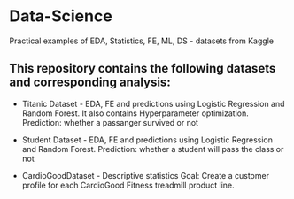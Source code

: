 # Data-Science
Practical examples of EDA, Statistics, FE, ML, DS - datasets from Kaggle

## This repository contains the following datasets and corresponding analysis:
- Titanic Dataset - EDA, FE and predictions using Logistic Regression and Random Forest. It also contains Hyperparameter optimization. 
    Prediction: whether a passanger survived or not

- Student Dataset - EDA, FE and predictions using Logistic Regression and Random Forest. 
    Prediction: whether a student will pass the class or not
    
- CardioGoodDataset - Descriptive statistics
    Goal: Create a customer profile for each CardioGood Fitness treadmill product line.
